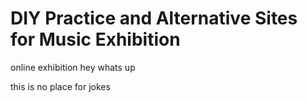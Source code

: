 # DIY Practice and Alternative Sites for Music Exhibition
online exhibition
hey whats up

this is no place for jokes
